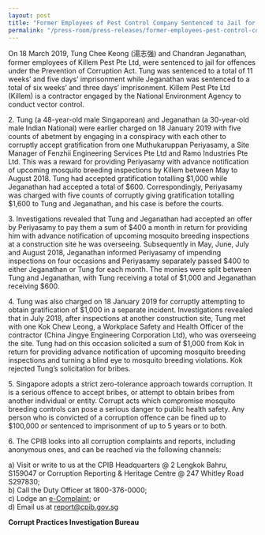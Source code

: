 ```yaml
---
layout: post
title: "Former Employees of Pest Control Company Sentenced to Jail for Corruption"
permalink: "/press-room/press-releases/former-employees-pest-control-company-sentenced-jail-corruption"
---
```

On 18 March 2019, Tung Chee Keong (湯志强) and Chandran Jeganathan, former employees of Killem Pest Pte Ltd, were sentenced to jail for offences under the Prevention of Corruption Act. Tung was sentenced to a total of 11 weeks’ and five days’ imprisonment while Jeganathan was sentenced to a total of six weeks’ and three days’ imprisonment. Killem Pest Pte Ltd (Killem) is a contractor engaged by the National Environment Agency to conduct vector control.

2\.       Tung (a 48-year-old male Singaporean) and Jeganathan (a 30-year-old male Indian National) were earlier charged on 18 January 2019 with five counts of abetment by engaging in a conspiracy with each other to corruptly accept gratification from one Muthukaruppan Periyasamy, a Site Manager of Fenzhii Engineering Services Pte Ltd and Ramo Industries Pte Ltd. This was a reward for providing Periyasamy with advance notification of upcoming mosquito breeding inspections by Killem between May to August 2018. Tung had accepted gratification totalling $1,000 while Jeganathan had accepted a total of $600. Correspondingly, Periyasamy was charged with five counts of corruptly giving gratification totalling $1,600 to Tung and Jeganathan, and his case is before the courts.

3\.        Investigations revealed that Tung and Jeganathan had accepted an offer by Periyasamy to pay them a sum of $400 a month in return for providing him with advance notification of upcoming mosquito breeding inspections at a construction site he was overseeing. Subsequently in May, June, July and August 2018, Jeganathan informed Periyasamy of impending inspections on four occasions and Periyasamy separately passed $400 to either Jeganathan or Tung for each month. The monies were split between Tung and Jeganathan, with Tung receiving a total of $1,000 and Jeganathan receiving $600.

4\.        Tung was also charged on 18 January 2019 for corruptly attempting to obtain gratification of $1,000 in a separate incident. Investigations revealed that in July 2018, after inspections at another construction site, Tung met with one Kok Chew Leong, a Workplace Safety and Health Officer of the contractor (China Jingye Engineering Corporation Ltd), who was overseeing the site. Tung had on this occasion solicited a sum of $1,000 from Kok in return for providing advance notification of upcoming mosquito breeding inspections and turning a blind eye to mosquito breeding violations. Kok rejected Tung’s solicitation for bribes.

5\.        Singapore adopts a strict zero-tolerance approach towards corruption. It is a serious offence to accept bribes, or attempt to obtain bribes from another individual or entity. Corrupt acts which compromise mosquito breeding controls can pose a serious danger to public health safety. Any person who is convicted of a corruption offence can be fined up to $100,000 or sentenced to imprisonment of up to 5 years or to both.

6\.       The CPIB looks into all corruption complaints and reports, including anonymous ones, and can be reached via the following channels:

a) Visit or write to us at the CPIB Headquarters @ 2 Lengkok Bahru, S159047 or Corruption Reporting & Heritage Centre @ 247 Whitley Road S297830;<br />
b) Call the Duty Officer at 1800-376-0000;<br />
c) Lodge an [e-Complaint](/e-services/e-complaint-for-corrupt-conduct); or<br>
d) Email us at <a class="spamspan" href="mailto:report@cpib.gov.sg">report@cpib.gov.sg</a>

**Corrupt Practices Investigation Bureau**
